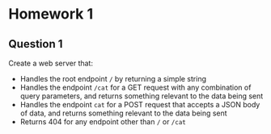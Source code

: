 # Homework 1

## Question 1

Create a web server that:
  - Handles the root endpoint `/` by returning a simple string
  - Handles the endpoint `/cat` for a GET request with any combination of query parameters, and returns something relevant to the data being sent
  - Handles the endpoint `cat` for a POST request that accepts a JSON body of data, and returns something relevant to the data being sent
  - Returns 404 for any endpoint other than `/` or `/cat`
